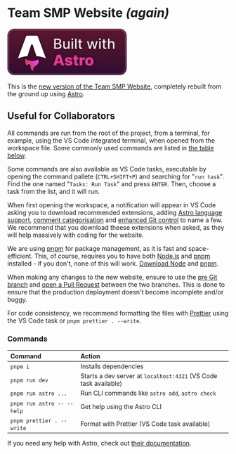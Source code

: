 # Team SMP Website _(again)_

[![Built with Astro badge](https://github.com/Team-SMP/teamsmp-web-again/blob/dffabe3cdd15cfaefd1fad6168dbba161be936ea/public/astro_cozy_vector_badge.svg)](https://astro.build)

This is the [new version of the Team SMP Website](https://teamsmp-new.vercel.app), completely rebuilt from the ground up using [Astro](https://astro.build).

## Useful for Collaborators

All commands are run from the root of the project, from a terminal, for example, using the VS Code integrated terminal, when opened from the workspace file. Some commonly used commands are listed in [the table below](#commands).

Some commands are also available as VS Code tasks, executable by opening the command pallete (`CTRL+SHIFT+P`) and searching for "`run task`". Find the one named "`Tasks: Run Task`" and press `ENTER`. Then, choose a task from the list, and it will run.

When first opening the workspace, a notification will appear in VS Code asking you to download recommended extensions, adding [Astro language support](https://marketplace.visualstudio.com/items?itemName=astro-build.astro-vscode), [comment categorisation](https://marketplace.visualstudio.com/items?itemName=Tion.evenbettercomments) and [enhanced Git control](https://marketplace.visualstudio.com/items?itemName=eamodio.gitlens) to name a few. We recommend that you download theese extensions when asked, as they will help massively with coding for the website.

We are using [pnpm](https://pnpm.io) for package management, as it is fast and space-efficient. This, of course, requires you to have both [Node.js](https://nodejs.org) and [pnpm](https://pnpm.io) installed - if you don't, none of this will work. [Download Node](https://nodejs.org/en/download) and [pnpm](https://pnpm.io/installation).

When making any changes to the new website, ensure to use the [pre Git branch](https://github.com/Team-SMP/teamsmp-web-again/tree/pre) and [open a Pull Request](https://github.com/Team-SMP/teamsmp-web-again/compare/pre?expand=1) between the two branches. This is done to ensure that the production deployment doesn't become incomplete and/or buggy.

For code consistency, we recommend formatting the files with [Prettier](https://prettier.io/) using the VS Code task or `pnpm prettier . --write`.

### Commands

| Command                    | Action                                                           |
| :------------------------- | :--------------------------------------------------------------- |
| `pnpm i`                   | Installs dependencies                                            |
| `pnpm run dev`             | Starts a dev server at `localhost:4321` (VS Code task available) |
| `pnpm run astro ...`       | Run CLI commands like `astro add`, `astro check`                 |
| `pnpm run astro -- --help` | Get help using the Astro CLI                                     |
| `pnpm prettier . --write`  | Format with Prettier (VS Code task available)                    |

If you need any help with Astro, check out [their documentation](https://docs.astro.build).
